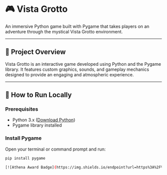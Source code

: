 # 🎮 Vista Grotto

An immersive Python game built with Pygame that takes players on an adventure through the mystical Vista Grotto environment.

---

## 🎯 Project Overview

Vista Grotto is an interactive game developed using Python and the Pygame library. It features custom graphics, sounds, and gameplay mechanics designed to provide an engaging and atmospheric experience.

---

## 🚀 How to Run Locally

### Prerequisites

- Python 3.x ([Download Python](https://www.python.org/downloads/))  
- Pygame library installed

### Install Pygame

Open your terminal or command prompt and run:

```bash
pip install pygame

[![Athena Award Badge](https://img.shields.io/endpoint?url=https%3A%2F%2Faward.athena.hackclub.com%2Fapi%2Fbadge)](https://award.athena.hackclub.com?utm_source=readme)

